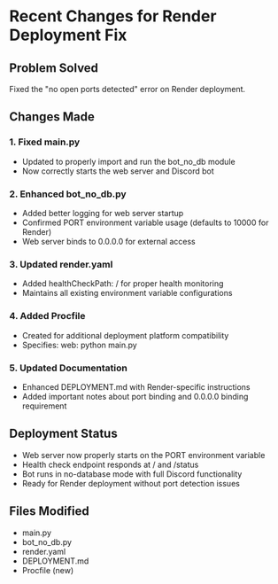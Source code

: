 # Recent Changes for Render Deployment Fix

## Problem Solved
Fixed the "no open ports detected" error on Render deployment.

## Changes Made

### 1. Fixed main.py
- Updated to properly import and run the bot_no_db module
- Now correctly starts the web server and Discord bot

### 2. Enhanced bot_no_db.py
- Added better logging for web server startup
- Confirmed PORT environment variable usage (defaults to 10000 for Render)
- Web server binds to 0.0.0.0 for external access

### 3. Updated render.yaml
- Added healthCheckPath: / for proper health monitoring
- Maintains all existing environment variable configurations

### 4. Added Procfile
- Created for additional deployment platform compatibility
- Specifies: web: python main.py

### 5. Updated Documentation
- Enhanced DEPLOYMENT.md with Render-specific instructions
- Added important notes about port binding and 0.0.0.0 binding requirement

## Deployment Status
- Web server now properly starts on the PORT environment variable
- Health check endpoint responds at / and /status
- Bot runs in no-database mode with full Discord functionality
- Ready for Render deployment without port detection issues

## Files Modified
- main.py
- bot_no_db.py  
- render.yaml
- DEPLOYMENT.md
- Procfile (new)